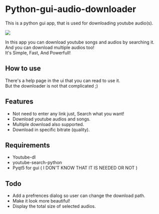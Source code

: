 # Python-gui-audio-downloader
This is a python gui app, that is used for downloading youtube audio(s).

![](https://img.shields.io/badge/Release-v1.0-greeny.svg)

In this app you can download youtube songs and audios by searching it.
And you can download multiple audios too!<br>
It's Simple, Fast, And Powerfull!

## How to use
There's a help page in the ui that you can read to use it.<br>
But the downloader is not that complicated ;)

## Features
- Not need to enter any link just, Search what you want!
- Download youtube audios and songs.
- Multiple download also supported.
- Download in specific bitrate (quality).

## Requirements
- Youtube-dl
- youtube-search-python
- Pyqt5 for gui ( I DON'T KNOW THAT IT IS NEEDED OR NOT )

## Todo
- Add a prefrences dialog so user can change the download path.
- Make it look more beautiful!
- Display the total size of selected audios.
